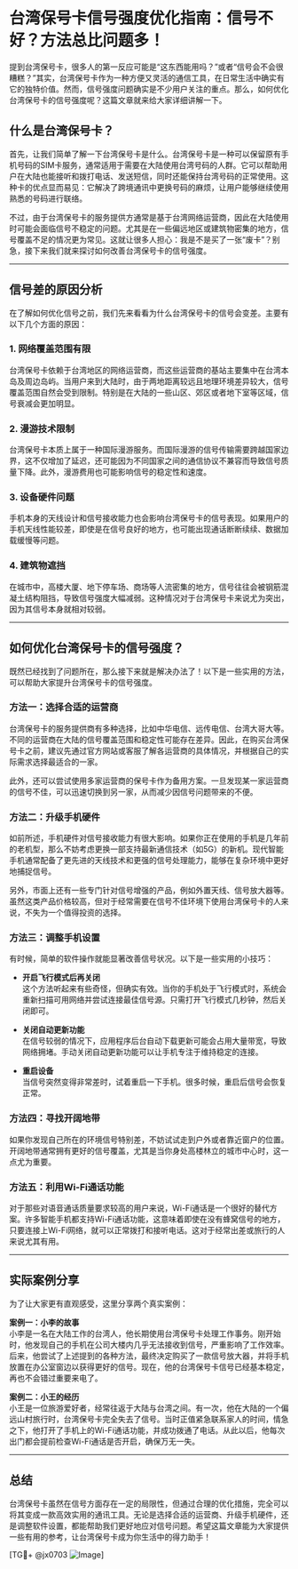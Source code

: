# 台湾保号卡信号强度优化指南：信号不好？方法总比问题多！

提到台湾保号卡，很多人的第一反应可能是“这东西能用吗？”或者“信号会不会很糟糕？”其实，台湾保号卡作为一种方便又灵活的通信工具，在日常生活中确实有它的独特价值。然而，信号强度问题确实是不少用户关注的重点。那么，如何优化台湾保号卡的信号强度呢？这篇文章就来给大家详细讲解一下。

## 什么是台湾保号卡？

首先，让我们简单了解一下台湾保号卡是什么。台湾保号卡是一种可以保留原有手机号码的SIM卡服务，通常适用于需要在大陆使用台湾号码的人群。它可以帮助用户在大陆也能接听和拨打电话、发送短信，同时还能保持台湾号码的正常使用。这种卡的优点显而易见：它解决了跨境通讯中更换号码的麻烦，让用户能够继续使用熟悉的号码进行联络。

不过，由于台湾保号卡的服务提供方通常是基于台湾网络运营商，因此在大陆使用时可能会面临信号不稳定的问题。尤其是在一些偏远地区或建筑物密集的地方，信号覆盖不足的情况更为常见。这就让很多人担心：我是不是买了一张“废卡”？别急，接下来我们就来探讨如何改善台湾保号卡的信号强度。

---

## 信号差的原因分析

在了解如何优化信号之前，我们先来看看为什么台湾保号卡的信号会变差。主要有以下几个方面的原因：

### 1. **网络覆盖范围有限**
台湾保号卡依赖于台湾地区的网络运营商，而这些运营商的基站主要集中在台湾本岛及周边岛屿。当用户来到大陆时，由于两地距离较远且地理环境差异较大，信号覆盖范围自然会受到限制。特别是在大陆的一些山区、郊区或者地下室等区域，信号衰减会更加明显。

### 2. **漫游技术限制**
台湾保号卡本质上属于一种国际漫游服务。而国际漫游的信号传输需要跨越国家边界，这不仅增加了延迟，还可能因为不同国家之间的通信协议不兼容而导致信号质量下降。此外，漫游费用也可能影响信号的稳定性和速度。

### 3. **设备硬件问题**
手机本身的天线设计和信号接收能力也会影响台湾保号卡的信号表现。如果用户的手机天线性能较差，即使是在信号良好的地方，也可能出现通话断断续续、数据加载缓慢等问题。

### 4. **建筑物遮挡**
在城市中，高楼大厦、地下停车场、商场等人流密集的地方，信号往往会被钢筋混凝土结构阻挡，导致信号强度大幅减弱。这种情况对于台湾保号卡来说尤为突出，因为其信号本身就相对较弱。

---

## 如何优化台湾保号卡的信号强度？

既然已经找到了问题所在，那么接下来就是解决办法了！以下是一些实用的方法，可以帮助大家提升台湾保号卡的信号强度。

### 方法一：选择合适的运营商
台湾保号卡的服务提供商有多种选择，比如中华电信、远传电信、台湾大哥大等。不同的运营商在大陆的信号覆盖范围和稳定性可能存在差异。因此，在购买台湾保号卡之前，建议先通过官方网站或客服了解各运营商的具体情况，并根据自己的实际需求选择最适合的一家。

此外，还可以尝试使用多家运营商的保号卡作为备用方案。一旦发现某一家运营商的信号不佳，可以迅速切换到另一家，从而减少因信号问题带来的不便。

### 方法二：升级手机硬件
如前所述，手机硬件对信号接收能力有很大影响。如果你正在使用的手机是几年前的老机型，那么不妨考虑更换一部支持最新通信技术（如5G）的新机。现代智能手机通常配备了更先进的天线技术和更强的信号处理能力，能够在复杂环境中更好地捕捉信号。

另外，市面上还有一些专门针对信号增强的产品，例如外置天线、信号放大器等。虽然这类产品价格较高，但对于经常需要在信号不佳环境下使用台湾保号卡的人来说，不失为一个值得投资的选择。

### 方法三：调整手机设置
有时候，简单的软件操作就能显著改善信号状况。以下是一些实用的小技巧：

- **开启飞行模式后再关闭**  
  这个方法听起来有些奇怪，但确实有效。当你的手机处于飞行模式时，系统会重新扫描可用网络并尝试连接最佳信号源。只需打开飞行模式几秒钟，然后关闭即可。

- **关闭自动更新功能**  
  在信号较弱的情况下，应用程序后台自动下载更新可能会占用大量带宽，导致网络拥堵。手动关闭自动更新功能可以让手机专注于维持稳定的连接。

- **重启设备**  
  当信号突然变得非常差时，试着重启一下手机。很多时候，重启后信号会恢复正常。

### 方法四：寻找开阔地带
如果你发现自己所在的环境信号特别差，不妨试试走到户外或者靠近窗户的位置。开阔地带通常拥有更好的信号覆盖，尤其是当你身处高楼林立的城市中心时，这一点尤为重要。

### 方法五：利用Wi-Fi通话功能
对于那些对语音通话质量要求较高的用户来说，Wi-Fi通话是一个很好的替代方案。许多智能手机都支持Wi-Fi通话功能，这意味着即使在没有蜂窝信号的地方，只要连接上Wi-Fi网络，就可以正常拨打和接听电话。这对于经常出差或旅行的人来说尤其有用。

---

## 实际案例分享

为了让大家更有直观感受，这里分享两个真实案例：

**案例一：小李的故事**  
小李是一名在大陆工作的台湾人，他长期使用台湾保号卡处理工作事务。刚开始时，他发现自己的手机在公司大楼内几乎无法接收到信号，严重影响了工作效率。后来，他尝试了上述提到的各种方法，最终决定购买了一款信号放大器，并将手机放置在办公室窗边以获得更好的信号。现在，他的台湾保号卡信号已经基本稳定，再也不会错过重要来电了。

**案例二：小王的经历**  
小王是一位旅游爱好者，经常往返于大陆与台湾之间。有一次，他在大陆的一个偏远山村旅行时，台湾保号卡完全失去了信号。当时正值紧急联系家人的时间，情急之下，他打开了手机上的Wi-Fi通话功能，并成功拨通了电话。从此以后，他每次出门都会提前检查Wi-Fi通话是否开启，确保万无一失。

---

## 总结

台湾保号卡虽然在信号方面存在一定的局限性，但通过合理的优化措施，完全可以将其变成一款高效实用的通讯工具。无论是选择合适的运营商、升级手机硬件，还是调整软件设置，都能帮助我们更好地应对信号问题。希望这篇文章能为大家提供一些有用的参考，让台湾保号卡成为你生活中的得力助手！

[TG💪+ @jx0703 ![Image](https://github.com/user-attachments/assets/dbca1d08-cadb-493c-b0ec-ad6f7a83f270)]
